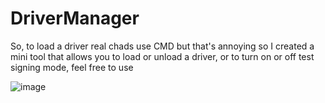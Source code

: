 # DriverManager
So, to load a driver real chads use CMD but that's annoying so I created a mini tool that allows you to load or unload a driver, or to turn on or off test signing mode, feel free to use

![image](https://user-images.githubusercontent.com/73321844/132826121-69d02bbf-2bfd-4682-a285-339719944d65.png)
